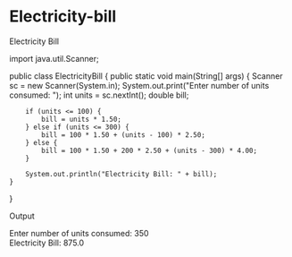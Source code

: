 # Electricity-bill
Electricity Bill

import java.util.Scanner;

public class ElectricityBill {
    public static void main(String[] args) {
        Scanner sc = new Scanner(System.in);
        System.out.print("Enter number of units consumed: ");
        int units = sc.nextInt();
        double bill;

        if (units <= 100) {
            bill = units * 1.50;
        } else if (units <= 300) {
            bill = 100 * 1.50 + (units - 100) * 2.50;
        } else {
            bill = 100 * 1.50 + 200 * 2.50 + (units - 300) * 4.00;
        }

        System.out.println("Electricity Bill: " + bill);
    }
}

Output

Enter number of units consumed: 350  
Electricity Bill: 875.0
